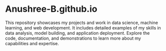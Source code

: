 # Anushree-B.github.io
This repository showcases my projects and work in data science, machine learning, and web development. It includes detailed examples of my skills in data analysis, model building, and application deployment. Explore the code, documentation, and demonstrations to learn more about my capabilities and expertise.
